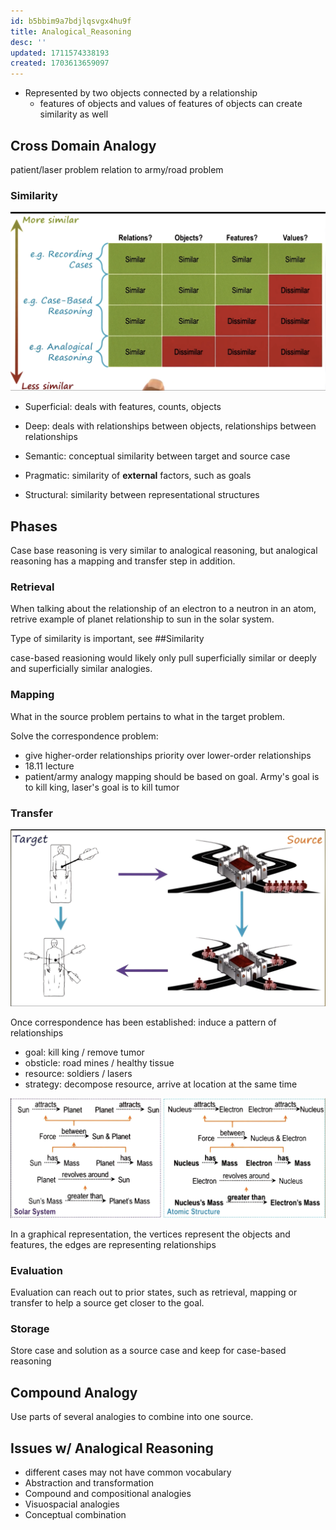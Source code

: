 ```yaml
---
id: b5bbim9a7bdjlqsvgx4hu9f
title: Analogical_Reasoning
desc: ''
updated: 1711574338193
created: 1703613659097
---
```


- Represented by two objects connected by a relationship
  - features of objects and values of features of objects can create similarity as well

## Cross Domain Analogy

patient/laser problem relation to army/road problem

### Similarity

![similarity spectrum](./assets/analogical_reasoning_similarity_spectrum.png)

- Superficial: deals with features, counts, objects
- Deep: deals with relationships between objects, relationships between relationships

- Semantic: conceptual similarity between target and source case
- Pragmatic: similarity of **external** factors, such as goals
- Structural: similarity between representational structures

## Phases

Case base reasoning is very similar to analogical reasoning, but analogical reasoning has a mapping and transfer step in addition.

### Retrieval

When talking about the relationship of an electron to a neutron in an atom, retrive example of planet relationship to sun in the solar system.

Type of similarity is important, see ##Similarity

case-based reasioning would likely only pull superficially similar or deeply and superficially similar analogies.

### Mapping

What in the source problem pertains to what in the target problem.

Solve the correspondence problem:

- give higher-order relationships priority over lower-order relationships
- 18.11 lecture
- patient/army analogy mapping should be based on goal. Army's goal is to kill king, laser's goal is to kill tumor

### Transfer

![target/source](./assets/analogical_reasoning_target_source.png)

Once correspondence has been established:
induce a pattern of relationships

- goal: kill king / remove tumor
- obsticle: road mines / healthy tissue
- resource: soldiers / lasers
- strategy: decompose resource, arrive at location at the same time

![graph](./assets/analogical_resoning_graph.png)

In a graphical representation, the vertices represent the objects and features, the edges are representing relationships

### Evaluation

Evaluation can reach out to prior states, such as retrieval, mapping or transfer to help a source get closer to the goal.

### Storage

Store case and solution as a source case and keep for case-based reasoning

## Compound Analogy

Use parts of several analogies to combine into one source.

## Issues w/ Analogical Reasoning

- different cases may not have common vocabulary
- Abstraction and transformation
- Compound and compositional analogies
- Visuospacial analogies
- Conceptual combination
